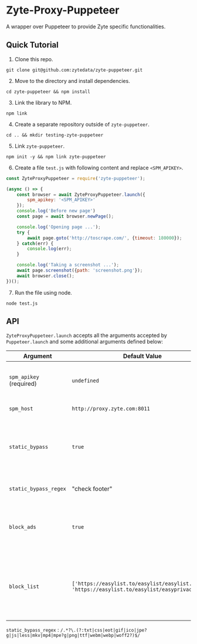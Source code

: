 # Zyte-Proxy-Puppeteer

A wrapper over Puppeteer to provide Zyte specific functionalities.

## Quick Tutorial

1. Clone this repo.

`git clone git@github.com:zytedata/zyte-puppeteer.git`

2. Move to the directory and install dependencies.

`cd zyte-puppeteer && npm install`

3. Link the library to NPM.

`npm link`

4. Create a separate repository outside of `zyte-puppeteer`.

`cd .. && mkdir testing-zyte-puppeteer`

5. Link `zyte-puppeteer`.

`npm init -y && npm link zyte-puppeteer`

6. Create a file `test.js` with following content and replace `<SPM_APIKEY>`.

``` javascript
const ZyteProxyPuppeteer = require('zyte-puppeteer');

(async () => {
    const browser = await ZyteProxyPuppeteer.launch({
        spm_apikey: '<SPM_APIKEY>'
    });
    console.log('Before new page')
    const page = await browser.newPage();

    console.log('Opening page ...');
    try {
        await page.goto('http://toscrape.com/', {timeout: 180000});
    } catch(err) {
        console.log(err);
    }

    console.log('Taking a screenshot ...');
    await page.screenshot({path: 'screenshot.png'});
    await browser.close();
})();
```

7. Run the file using node.

`node test.js`

## API

`ZyteProxyPuppeteer.launch` accepts all the arguments accepted by `Puppeteer.launch` and some
additional arguments defined below:

| Argument | Default Value | Description |
|----------|---------------|-------------|
| `spm_apikey` (required) | `undefined` | Zyte Smart Proxy Manager API key that can be found on your zyte.com account. |
| `spm_host` | `http://proxy.zyte.com:8011` | Zyte Smart Proxy Manager proxy host. |
| `static_bypass` | `true` | When `true` ZyteProxyPuppeteer will skip proxy use for static assets defined by `static_bypass_regex` or pass `false` to use proxy. |
| `static_bypass_regex` | "check footer" | Regex to use filtering URLs for `static_bypass`. |
| `block_ads` | `true` | When `true` ZyteProxyPuppeteer will block ads defined by `block_list` using `@cliqz/adblocker-puppeteer` package. |
| `block_list` | `['https://easylist.to/easylist/easylist.txt', 'https://easylist.to/easylist/easyprivacy.txt']` | Block list to be used by ZyteProxyPuppeteer in order to initiate blocker enginer using `@cliqz/adblocker-puppeteer` and block ads |

`static_bypass_regex` : `/.*?\.(?:txt|css|eot|gif|ico|jpe?g|js|less|mkv|mp4|mpe?g|png|ttf|webm|webp|woff2?)$/`
